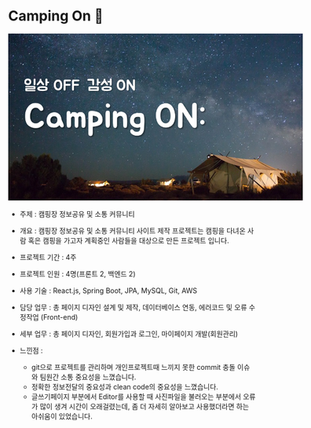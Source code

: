 # Camping On 🚎

<img src="./CampingOn/src/images/campingOnBanner.png" style="max-width: 600px;">

- 주제 : 캠핑장 정보공유 및 소통 커뮤니티
- 개요 : 캠핑장 정보공유 및 소통 커뮤니티 사이트 제작 프로젝트는 캠핑을 다녀온 사람 혹은 캠핑을 가고자 계획중인 사람들을 대상으로 만든 프로젝트 입니다.
- 프로젝트 기간 : 4주
- 프로젝트 인원 : 4명(프론트 2, 백엔드 2)
- 사용 기술 : React.js, Spring Boot, JPA, MySQL, Git, AWS
- 담당 업무 : 총 페이지 디자인 설계 및 제작, 데이터베이스 연동, 에러코드 및 오류 수정작업 (Front-end)
- 세부 업무 : 총 페이지 디자인, 회원가입과 로그인, 마이페이지 개발(회원관리)

- 느낀점 :

  - git으로 프로젝트를 관리하며 개인프로젝트때 느끼지 못한 commit 충돌 이슈와 팀원간 소통 중요성을 느꼈습니다.
  - 정확한 정보전달의 중요성과 clean code의 중요성을 느꼈습니다.
  - 글쓰기페이지 부분에서 Editor를 사용할 때 사진파일을 불러오는 부분에서 오류가 많이 생겨 시간이 오래걸렸는데, 좀 더 자세히 알아보고 사용했더라면 하는 아쉬움이 있었습니다.

